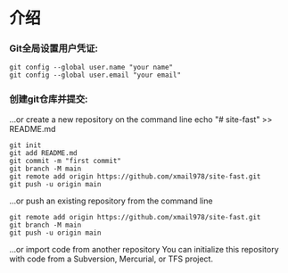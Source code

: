 # 介绍
### Git全局设置用户凭证:
```
git config --global user.name "your name"
git config --global user.email "your email"
```
### 创建git仓库并提交:
…or create a new repository on the command line
echo "# site-fast" >> README.md
```
git init
git add README.md
git commit -m "first commit"
git branch -M main
git remote add origin https://github.com/xmail978/site-fast.git
git push -u origin main
```               
…or push an existing repository from the command line
```
git remote add origin https://github.com/xmail978/site-fast.git
git branch -M main
git push -u origin main
```
…or import code from another repository
You can initialize this repository with code from a Subversion, Mercurial, or TFS project.
 
 
<!--![图片示例](read/20180808093446227.png)-->
<!--<img src="read/20180808093446227.png" alt="性能对比">-->

